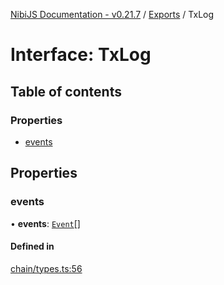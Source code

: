 [NibiJS Documentation - v0.21.7](../intro.md) / [Exports](../modules.md) / TxLog

# Interface: TxLog

## Table of contents

### Properties

- [events](TxLog.md#events)

## Properties

### events

• **events**: [`Event`](Event.md)[]

#### Defined in

[chain/types.ts:56](https://github.com/NibiruChain/ts-sdk/blob/a41de73/packages/nibijs/src/chain/types.ts#L56)
